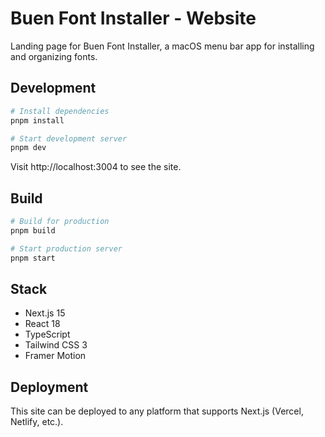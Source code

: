 # Buen Font Installer - Website

Landing page for Buen Font Installer, a macOS menu bar app for installing and organizing fonts.

## Development

```bash
# Install dependencies
pnpm install

# Start development server
pnpm dev
```

Visit http://localhost:3004 to see the site.

## Build

```bash
# Build for production
pnpm build

# Start production server
pnpm start
```

## Stack

- Next.js 15
- React 18
- TypeScript
- Tailwind CSS 3
- Framer Motion

## Deployment

This site can be deployed to any platform that supports Next.js (Vercel, Netlify, etc.).
